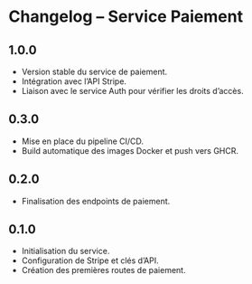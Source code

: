 # Changelog – Service Paiement

## 1.0.0
- Version stable du service de paiement.
- Intégration avec l’API Stripe.
- Liaison avec le service Auth pour vérifier les droits d’accès.

## 0.3.0
- Mise en place du pipeline CI/CD.
- Build automatique des images Docker et push vers GHCR.

## 0.2.0
- Finalisation des endpoints de paiement.

## 0.1.0
- Initialisation du service.
- Configuration de Stripe et clés d’API.
- Création des premières routes de paiement.
